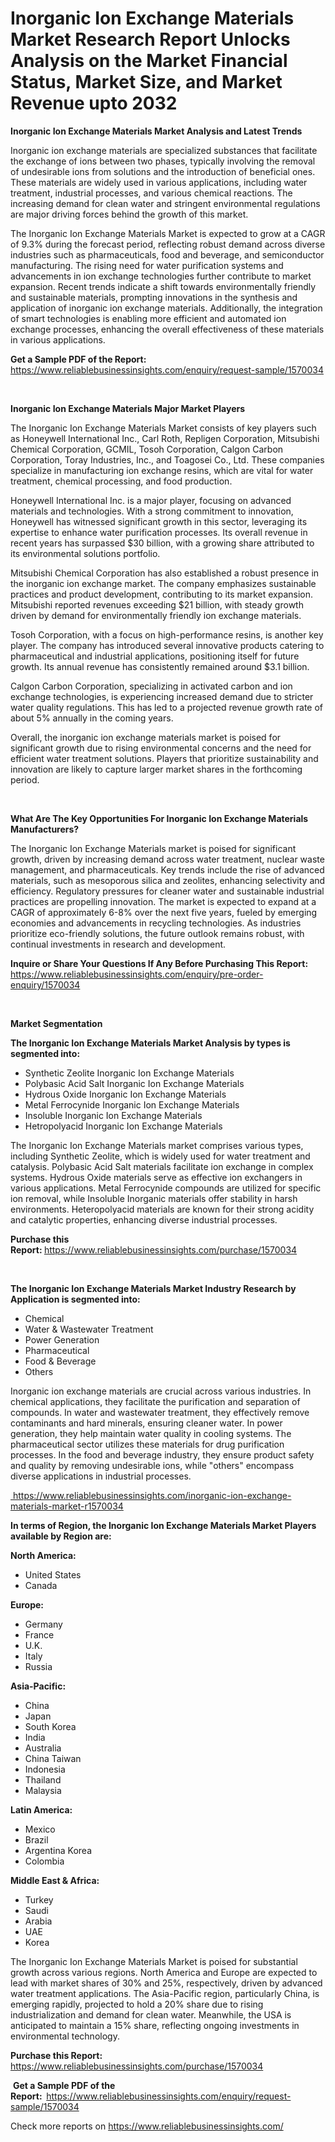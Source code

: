 <p><h1>Inorganic Ion Exchange Materials Market Research Report Unlocks Analysis on the Market Financial Status, Market Size, and Market Revenue upto 2032</h1></p><p><strong>Inorganic Ion Exchange Materials Market Analysis and Latest Trends</strong></p>
<p><p>Inorganic ion exchange materials are specialized substances that facilitate the exchange of ions between two phases, typically involving the removal of undesirable ions from solutions and the introduction of beneficial ones. These materials are widely used in various applications, including water treatment, industrial processes, and various chemical reactions. The increasing demand for clean water and stringent environmental regulations are major driving forces behind the growth of this market.</p><p>The Inorganic Ion Exchange Materials Market is expected to grow at a CAGR of 9.3% during the forecast period, reflecting robust demand across diverse industries such as pharmaceuticals, food and beverage, and semiconductor manufacturing. The rising need for water purification systems and advancements in ion exchange technologies further contribute to market expansion. Recent trends indicate a shift towards environmentally friendly and sustainable materials, prompting innovations in the synthesis and application of inorganic ion exchange materials. Additionally, the integration of smart technologies is enabling more efficient and automated ion exchange processes, enhancing the overall effectiveness of these materials in various applications.</p></p>
<p><strong>Get a Sample PDF of the Report:&nbsp;</strong> <a href="https://www.reliablebusinessinsights.com/enquiry/request-sample/1570034?utm_campaign=3288&utm_medium=2&utm_source=Github&utm_content=ia&utm_term=25032025&utm_id=inorganic-ion-exchange-materials">https://www.reliablebusinessinsights.com/enquiry/request-sample/1570034</a></p>
<p>&nbsp;</p>
<p><strong>Inorganic Ion Exchange Materials Major Market Players</strong></p>
<p><p>The Inorganic Ion Exchange Materials Market consists of key players such as Honeywell International Inc., Carl Roth, Repligen Corporation, Mitsubishi Chemical Corporation, GCMIL, Tosoh Corporation, Calgon Carbon Corporation, Toray Industries, Inc., and Toagosei Co., Ltd. These companies specialize in manufacturing ion exchange resins, which are vital for water treatment, chemical processing, and food production.</p><p>Honeywell International Inc. is a major player, focusing on advanced materials and technologies. With a strong commitment to innovation, Honeywell has witnessed significant growth in this sector, leveraging its expertise to enhance water purification processes. Its overall revenue in recent years has surpassed $30 billion, with a growing share attributed to its environmental solutions portfolio.</p><p>Mitsubishi Chemical Corporation has also established a robust presence in the inorganic ion exchange market. The company emphasizes sustainable practices and product development, contributing to its market expansion. Mitsubishi reported revenues exceeding $21 billion, with steady growth driven by demand for environmentally friendly ion exchange materials.</p><p>Tosoh Corporation, with a focus on high-performance resins, is another key player. The company has introduced several innovative products catering to pharmaceutical and industrial applications, positioning itself for future growth. Its annual revenue has consistently remained around $3.1 billion.</p><p>Calgon Carbon Corporation, specializing in activated carbon and ion exchange technologies, is experiencing increased demand due to stricter water quality regulations. This has led to a projected revenue growth rate of about 5% annually in the coming years.</p><p>Overall, the inorganic ion exchange materials market is poised for significant growth due to rising environmental concerns and the need for efficient water treatment solutions. Players that prioritize sustainability and innovation are likely to capture larger market shares in the forthcoming period.</p></p>
<p>&nbsp;</p>
<p><strong>What Are The Key Opportunities For Inorganic Ion Exchange Materials Manufacturers?</strong></p>
<p><p>The Inorganic Ion Exchange Materials market is poised for significant growth, driven by increasing demand across water treatment, nuclear waste management, and pharmaceuticals. Key trends include the rise of advanced materials, such as mesoporous silica and zeolites, enhancing selectivity and efficiency. Regulatory pressures for cleaner water and sustainable industrial practices are propelling innovation. The market is expected to expand at a CAGR of approximately 6-8% over the next five years, fueled by emerging economies and advancements in recycling technologies. As industries prioritize eco-friendly solutions, the future outlook remains robust, with continual investments in research and development.</p></p>
<p><strong>Inquire or Share Your Questions If Any Before Purchasing This Report:</strong> <a href="https://www.reliablebusinessinsights.com/enquiry/pre-order-enquiry/1570034?utm_campaign=3288&utm_medium=2&utm_source=Github&utm_content=ia&utm_term=25032025&utm_id=inorganic-ion-exchange-materials">https://www.reliablebusinessinsights.com/enquiry/pre-order-enquiry/1570034</a></p>
<p>&nbsp;</p>
<p><strong>Market Segmentation</strong></p>
<p><strong>The Inorganic Ion Exchange Materials Market Analysis by types is segmented into:</strong></p>
<p><ul><li>Synthetic Zeolite Inorganic Ion Exchange Materials</li><li>Polybasic Acid Salt Inorganic Ion Exchange Materials</li><li>Hydrous Oxide Inorganic Ion Exchange Materials</li><li>Metal Ferrocynide Inorganic Ion Exchange Materials</li><li>Insoluble Inorganic Ion Exchange Materials</li><li>Hetropolyacid Inorganic Ion Exchange Materials</li></ul></p>
<p><p>The Inorganic Ion Exchange Materials market comprises various types, including Synthetic Zeolite, which is widely used for water treatment and catalysis. Polybasic Acid Salt materials facilitate ion exchange in complex systems. Hydrous Oxide materials serve as effective ion exchangers in various applications. Metal Ferrocynide compounds are utilized for specific ion removal, while Insoluble Inorganic materials offer stability in harsh environments. Heteropolyacid materials are known for their strong acidity and catalytic properties, enhancing diverse industrial processes.</p></p>
<p><strong>Purchase this Report:&nbsp;</strong><a href="https://www.reliablebusinessinsights.com/purchase/1570034?utm_campaign=3288&utm_medium=2&utm_source=Github&utm_content=ia&utm_term=25032025&utm_id=inorganic-ion-exchange-materials">https://www.reliablebusinessinsights.com/purchase/1570034</a></p>
<p>&nbsp;</p>
<p><strong>The Inorganic Ion Exchange Materials Market Industry Research by Application is segmented into:</strong></p>
<p><ul><li>Chemical</li><li>Water & Wastewater Treatment</li><li>Power Generation</li><li>Pharmaceutical</li><li>Food & Beverage</li><li>Others</li></ul></p>
<p><p>Inorganic ion exchange materials are crucial across various industries. In chemical applications, they facilitate the purification and separation of compounds. In water and wastewater treatment, they effectively remove contaminants and hard minerals, ensuring cleaner water. In power generation, they help maintain water quality in cooling systems. The pharmaceutical sector utilizes these materials for drug purification processes. In the food and beverage industry, they ensure product safety and quality by removing undesirable ions, while "others" encompass diverse applications in industrial processes.</p></p>
<p><a href="https://www.reliablebusinessinsights.com/inorganic-ion-exchange-materials-market-r1570034?utm_campaign=3288&utm_medium=2&utm_source=Github&utm_content=ia&utm_term=25032025&utm_id=inorganic-ion-exchange-materials">&nbsp;https://www.reliablebusinessinsights.com/inorganic-ion-exchange-materials-market-r1570034</a></p>
<p><strong>In terms of Region, the Inorganic Ion Exchange Materials Market Players available by Region are:</strong></p>
<p>
    <p> <strong> North America: </strong>
        <ul>
            <li>United States</li>
            <li>Canada</li>
        </ul>
        </p> 
    <p> <strong> Europe: </strong>
        <ul>
            <li>Germany</li>
            <li>France</li>
            <li>U.K.</li>
            <li>Italy</li>
            <li>Russia</li>
        </ul>
        </p> 
    <p> <strong> Asia-Pacific: </strong>
        <ul>
            <li>China</li>
            <li>Japan</li>
            <li>South Korea</li>
            <li>India</li>
            <li>Australia</li>
            <li>China Taiwan</li>
            <li>Indonesia</li>
            <li>Thailand</li>
            <li>Malaysia</li>
        </ul>
        </p> 
    <p> <strong> Latin America: </strong>
        <ul>
            <li>Mexico</li>
            <li>Brazil</li>
            <li>Argentina Korea</li>
            <li>Colombia</li>
        </ul>
        </p> 
    <p> <strong> Middle East & Africa: </strong>
        <ul>
            <li>Turkey</li>
            <li>Saudi</li>
            <li>Arabia</li>
            <li>UAE</li>
            <li>Korea</li>
        </ul>
    </p>
    </p>
<p><p>The Inorganic Ion Exchange Materials Market is poised for substantial growth across various regions. North America and Europe are expected to lead with market shares of 30% and 25%, respectively, driven by advanced water treatment applications. The Asia-Pacific region, particularly China, is emerging rapidly, projected to hold a 20% share due to rising industrialization and demand for clean water. Meanwhile, the USA is anticipated to maintain a 15% share, reflecting ongoing investments in environmental technology.</p></p>
<p><strong>Purchase this Report: </strong><a href="https://www.reliablebusinessinsights.com/purchase/1570034?utm_campaign=3288&utm_medium=2&utm_source=Github&utm_content=ia&utm_term=25032025&utm_id=inorganic-ion-exchange-materials">https://www.reliablebusinessinsights.com/purchase/1570034</a></p>
<p>&nbsp;<strong>Get a Sample PDF of the Report:&nbsp;&nbsp;</strong><a href="https://www.reliablebusinessinsights.com/enquiry/request-sample/1570034?utm_campaign=3288&utm_medium=2&utm_source=Github&utm_content=ia&utm_term=25032025&utm_id=inorganic-ion-exchange-materials">https://www.reliablebusinessinsights.com/enquiry/request-sample/1570034</a></p>
<p><strong></strong></p>
<p>Check more reports on <a href="https://www.reliablebusinessinsights.com/?utm_campaign=3288&utm_medium=2&utm_source=Github&utm_content=ia&utm_term=25032025&utm_id=inorganic-ion-exchange-materials">https://www.reliablebusinessinsights.com/</a></p>